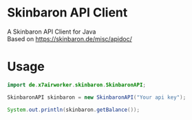 # Skinbaron API Client
A Skinbaron API Client for Java  
Based on https://skinbaron.de/misc/apidoc/

# Usage
```java
import de.x7airworker.skinbaron.SkinbaronAPI;

SkinbaronAPI skinbaron = new SkinbaronAPI("Your api key");

System.out.println(skinbaron.getBalance());
```
